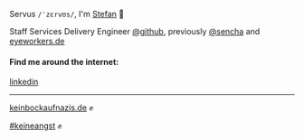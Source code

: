 Servus `/ˈzɛrvʊs/`, I'm [Stefan](https://stefan.stoelzle.me) 👋

Staff Services Delivery Engineer [@github](https://github.com/github), previously [@sencha](https://github.com/sencha) and [eyeworkers.de](http://eyeworkers.de)

#### Find me around the internet:

[linkedin](https://linkedin.com/in/stoe)

---

[keinbockaufnazis.de](https://www.keinbockaufnazis.de) ✊

[#keineangst](https://www.hogesatzbau.de/keineangst/) ✊
